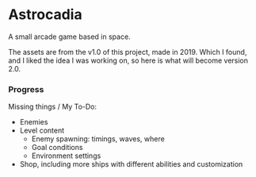 # Astrocadia

A small arcade game based in space.

The assets are from the v1.0 of this project, made in 2019. Which I found, and I liked the idea I was working on, so here is what will become version 2.0. 

### Progress

Missing things / My To-Do:
- Enemies
- Level content
    - Enemy spawning: timings, waves, where
    - Goal conditions
    - Environment settings
- Shop, including more ships with different abilities and customization
